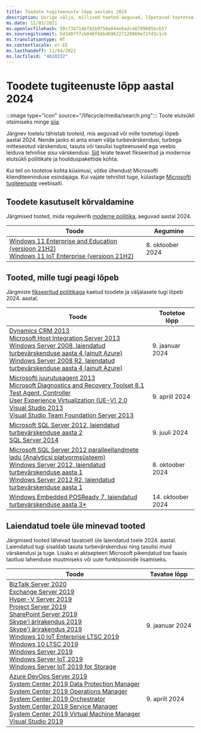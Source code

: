 ```yaml
---
title: Toodete tugiteenuste lõpp aastaks 2024
description: Uurige välja, millised tooted aeguvad, lõpetavad tootetoe või lähevad üle tavatoelt laiendatud toele aastal 2024.
ms.date: 11/03/2021
ms.openlocfilehash: 50c73b7146f81b9750a044e6adc46789685bcb57
ms.sourcegitcommit: 5d340ff7cb048f68bd696227129860e72fd3c1cb
ms.translationtype: HT
ms.contentlocale: et-EE
ms.lasthandoff: 11/04/2021
ms.locfileid: "4028332"
---
```

# <a name="products-ending-support-in-2024"></a>Toodete tugiteenuste lõpp aastal 2024

:::image type="icon" source="/lifecycle/media/search.png":::
Toote elutsükli otsimiseks minge [siia](/lifecycle/products/).

Järgnev loetelu tähistab tooteid, mis aeguvad või mille tootetugi lõpeb aastal 2024. Nende jaoks ei anta enam välja turbevärskendusi, turbega mitteseotud värskendusi, tasuta või tasulisi tugiteenuseid ega veebis leiduva tehnilise sisu värskendusi. [Siit](/lifecycle/overview/product-end-of-support-overview) leiate teavet fikseeritud ja modernse elutsükli poliitikate ja hoolduspakettide kohta.

Kui teil on tootetoe kohta küsimusi, võtke ühendust Microsofti klienditeeninduse esindajaga. Kui vajate tehnilist tuge, külastage [Microsofti tugiteenuste](https://support.microsoft.com/contactus/?ws=support) veebisaiti.

## <a name="product-retirements"></a>Toodete kasutuselt kõrvaldamine

Järgmised tooted, mida reguleerib [moderne poliitika](/lifecycle/policies/modern), aeguvad aastal 2024.

| Toode | Aegumine |
| --- | --- |
| [Windows 11 Enterprise and Education (versioon 21H2)](/lifecycle/products/windows-11-enterprise-and-education-version-21h2?branch=live)<br>[Windows 11 IoT Enterprise (versioon 21H2)](/lifecycle/products/windows-11-iot-enterprise-version-21h2?branch=live)<br> | 8. oktoober 2024 |




## <a name="products-reaching-end-of-support"></a>Tooted, mille tugi peagi lõpeb

Järgmiste [fikseeritud poliitikaga](/lifecycle/policies/fixed) kaetud toodete ja väljalasete tugi lõpeb 2024. aastal.

| Toode | Tootetoe lõpp |
| --- | --- |
| [Dynamics CRM 2013](/lifecycle/products/dynamics-crm-2013?branch=live)<br>[Microsoft Host Integration Server 2013](/lifecycle/products/microsoft-host-integration-server-2013?branch=live)<br>[Windows Server 2008, laiendatud turbevärskenduse aasta 4 (ainult Azure)](/lifecycle/products/windows-server-2008?branch=live)<br>[Windows Server 2008 R2, laiendatud turbevärskenduse aasta 4 (ainult Azure)](/lifecycle/products/windows-server-2008-r2?branch=live)<br> | 9. jaanuar 2024 |
| [Microsofti juurutusagent 2013](/lifecycle/products/microsoft-deployment-agent-2013?branch=live)<br>[Microsoft Diagnostics and Recovery Toolset 8.1](/lifecycle/products/microsoft-diagnostics-and-recovery-toolset-81?branch=live)<br>[Test Agent, Controller](/lifecycle/products/test-agent-controller?branch=live)<br>[User Experience Virtualization (UE-V) 2.0](/lifecycle/products/user-experience-virtualization-uev-20?branch=live)<br>[Visual Studio 2013](/lifecycle/products/visual-studio-2013?branch=live)<br>[Visual Studio Team Foundation Server 2013](/lifecycle/products/visual-studio-team-foundation-server-2013?branch=live)<br> | 9. aprill 2024 |
| [Microsoft SQL Server 2012, laiendatud turbevärskenduse aasta 2](/lifecycle/products/microsoft-sql-server-2012?branch=live)<br>[SQL Server 2014](/lifecycle/products/sql-server-2014?branch=live)<br> | 9. juuli 2024 |
| [Microsoft SQL Server 2012 paralleellandmete ladu (Analyticsi platvormsüsteem)](/lifecycle/products/microsoft-sql-server-2012-parallel-data-warehouse-analytics-platform-system?branch=live)<br>[Windows Server 2012, laiendatud turbevärskenduse aasta 1](/lifecycle/products/windows-server-2012?branch=live)<br>[Windows Server 2012 R2, laiendatud turbevärskenduse aasta 1](/lifecycle/products/windows-server-2012-r2?branch=live)<br> | 8. oktoober 2024 |
| [Windows Embedded POSReady 7, laiendatud turbevärskenduse aasta 3*](/lifecycle/products/windows-embedded-posready-7?branch=live)<br> | 14. oktoober 2024 |


## <a name="products-moving-to-extended-support"></a>Laiendatud toele üle minevad tooted

Järgmised tooted lähevad tavatoelt üle laiendatud toele 2024. aastal. Laiendatud tugi sisaldab tasuta turbevärskendusi ning tasulisi muid värskendusi ja tuge. Lisaks ei aktsepteeri Microsoft pikendatud toe faasis taotlusi lahenduse muutmiseks või uute funktsioonide lisamiseks.

| Toode | Tavatoe lõpp |
| --- | --- |
| [BizTalk Server 2020](/lifecycle/products/biztalk-server-2020?branch=live)<br>[Exchange Server 2019](/lifecycle/products/exchange-server-2019?branch=live)<br>[Hyper-V Server 2019](/lifecycle/products/hyperv-server-2019?branch=live)<br>[Project Server 2019](/lifecycle/products/project-server-2019?branch=live)<br>[SharePoint Server 2019](/lifecycle/products/sharepoint-server-2019?branch=live)<br>[Skype’i ärirakendus 2019](/lifecycle/products/skype-for-business-2019?branch=live)<br>[Skype'i ärirakendus 2019](/lifecycle/products/skype-for-business-server-2019?branch=live)<br>[Windows 10 IoT Enterprise LTSC 2019](/lifecycle/products/windows-10-iot-enterprise-ltsc-2019?branch=live)<br>[Windows 10 LTSC 2019](/lifecycle/products/windows-10-ltsc-2019?branch=live)<br>[Windows Server 2019](/lifecycle/products/windows-server-2019?branch=live)<br>[Windows Server IoT 2019](/lifecycle/products/windows-server-iot-2019?branch=live)<br>[Windows Server IoT 2019 for Storage](/lifecycle/products/windows-server-iot-2019-for-storage?branch=live)<br> | 9. jaanuar 2024 |
| [Azure DevOps Server 2019](/lifecycle/products/azure-devops-server-2019?branch=live)<br>[System Center 2019 Data Protection Manager](/lifecycle/products/system-center-2019-data-protection-manager?branch=live)<br>[System Center 2019 Operations Manager](/lifecycle/products/system-center-2019-operations-manager?branch=live)<br>[System Center 2019 Orchestrator](/lifecycle/products/system-center-2019-orchestrator?branch=live)<br>[System Center 2019 Service Manager](/lifecycle/products/system-center-2019-service-manager?branch=live)<br>[System Center 2019 Virtual Machine Manager](/lifecycle/products/system-center-2019-virtual-machine-manager?branch=live)<br>[Visual Studio 2019](/lifecycle/products/visual-studio-2019?branch=live)<br> | 9. aprill 2024 |
